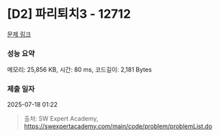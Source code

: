# [D2] 파리퇴치3 - 12712 

[문제 링크](https://swexpertacademy.com/main/code/problem/problemDetail.do?contestProbId=AXuARWAqDkQDFARa) 

### 성능 요약

메모리: 25,856 KB, 시간: 80 ms, 코드길이: 2,181 Bytes

### 제출 일자

2025-07-18 01:22



> 출처: SW Expert Academy, https://swexpertacademy.com/main/code/problem/problemList.do